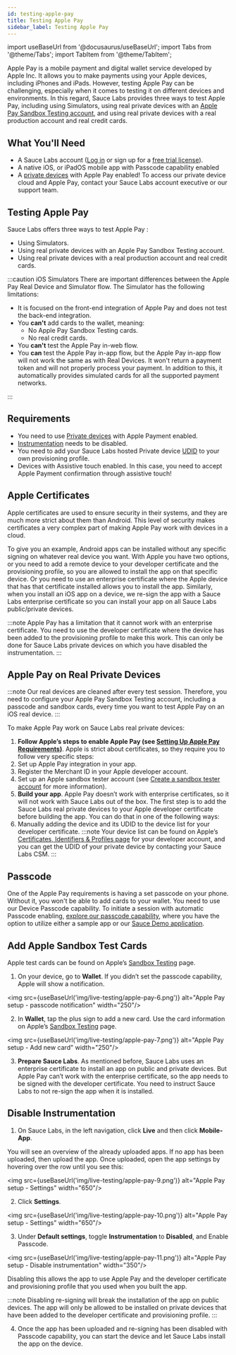 ```yaml
---
id: testing-apple-pay
title: Testing Apple Pay
sidebar_label: Testing Apple Pay
---
```


import useBaseUrl from '@docusaurus/useBaseUrl';
import Tabs from '@theme/Tabs';
import TabItem from '@theme/TabItem';

Apple Pay is a mobile payment and digital wallet service developed by Apple Inc. It allows you to make payments using your Apple devices, including iPhones and iPads. However, testing Apple Pay can be challenging, especially when it comes to testing it on different devices and environments. In this regard, Sauce Labs provides three ways to test Apple Pay, including using Simulators, using real private devices with an [Apple Pay Sandbox Testing account](https://developer.apple.com/apple-pay/sandbox-testing/), and using real private devices with a real production account and real credit cards.

## What You'll Need

- A Sauce Labs account ([Log in](https://accounts.saucelabs.com/am/XUI/#login/) or sign up for a [free trial license](https://saucelabs.com/sign-up)).
- A native iOS, or iPadOS mobile app with Passcode capability enabled
- A [private devices](/mobile-apps/supported-devices/#private-device-cloud) with Apple Pay enabled! To access our private device cloud and Apple Pay, contact your Sauce Labs account executive or our support team.


## Testing Apple Pay

Sauce Labs offers three ways to test Apple Pay :

- Using Simulators.
- Using real private devices with an Apple Pay Sandbox Testing account.
- Using real private devices with a real production account and real credit cards.

:::caution iOS Simulators
There are important differences between the Apple Pay Real Device and Simulator flow. The Simulator has the following limitations:

- It is focused on the front-end integration of Apple Pay and does not test the back-end integration.
- You **can't** add cards to the wallet, meaning:
  - No Apple Pay Sandbox Testing cards.
  - No real credit cards.
- You **can't** test the Apple Pay in-web flow.
- You **can** test the Apple Pay in-app flow, but the Apple Pay in-app flow will not work the same as with Real Devices. It won't return a payment token and will not properly process your payment. In addition to this, it automatically provides simulated cards for all the supported payment networks.

:::

## Requirements

- You need to use [Private devices](#apple-pay-on-real-private-devices) with Apple Payment enabled.
- [Instrumentation](#disable-instrumentation) needs to be disabled.
- You need to add your Sauce Labs hosted Private device [UDID](#apple-pay-on-real-private-devices) to your own provisioning profile.
- Devices with Assistive touch enabled. In this case, you need to accept Apple Payment confirmation through assistive touch!

## Apple Certificates

Apple certificates are used to ensure security in their systems, and they are much more strict about them than Android. This level of security makes certificates a very complex part of making Apple Pay work with devices in a cloud.

To give you an example, Android apps can be installed without any specific signing on whatever real device you want. With Apple you have two options, or you need to add a remote device to your developer certificate and the provisioning profile, so you are allowed to install the app on that specific device. Or you need to use an enterprise certificate where the Apple device that has that certificate installed allows you to install the app. Similarly, when you install an iOS app on a device, we re-sign the app with a Sauce Labs enterprise certificate so you can install your app on all Sauce Labs public/private devices.

:::note
Apple Pay has a limitation that it cannot work with an enterprise certificate. You need to use the developer certificate where the device has been added to the provisioning profile to make this work. This can only be done for Sauce Labs private devices on which you have disabled the instrumentation.
:::

## Apple Pay on Real Private Devices

:::note
Our real devices are cleaned after every test session. Therefore, you need to configure your Apple Pay Sandbox Testing account, including a passcode and sandbox cards, every time you want to test Apple Pay on an iOS real device.
:::

To make Apple Pay work on Sauce Labs real private devices:

1. **Follow Apple’s steps to enable Apple Pay (see [Setting Up Apple Pay Requirements](https://developer.apple.com/documentation/passkit/apple_pay/setting_up_apple_pay_requirements))**. Apple is strict about certificates, so they require you to follow very specific steps:
1. Set up Apple Pay integration in your app.
1. Register the Merchant ID in your Apple developer account.
1. Set up an Apple sandbox tester account (see [Create a sandbox tester account](https://help.apple.com/app-store-connect/#/dev8b997bee1) for more information).
1. **Build your app**. Apple Pay doesn’t work with enterprise certificates, so it will not work with Sauce Labs out of the box. The first step is to add the Sauce Labs real private devices to your Apple developer certificate before building the app. You can do that in one of the following ways:
1. Manually adding the device and its UDID to the device list for your developer certificate.
   :::note
   Your device list can be found on Apple’s [Certificates, Identifiers & Profiles page](https://developer.apple.com/account/resources/) for your developer account, and you can get the UDID of your private device by contacting your Sauce Labs CSM.
   :::
## Passcode

One of the Apple Pay requirements is having a set passcode on your phone. Without it, you won't be able to add cards to your wallet. You need to use our Device Passcode capability.
To initiate a session with automatic Passcode enabling, [explore our passcode capability](/mobile-apps/live-testing/live-mobile-app-testing/#real-device-settings), where you have the option to utilize either a sample app or our [Sauce Demo application](https://github.com/saucelabs/my-demo-app-ios/releases/tag/2.0.2).

## Add Apple Sandbox Test Cards

Apple test cards can be found on Apple’s [Sandbox Testing](https://developer.apple.com/apple-pay/sandbox-testing/) page.

1. On your device, go to **Wallet**. If you didn’t set the passcode capability, Apple will show a notification.

<img src={useBaseUrl('img/live-testing/apple-pay-6.png')} alt="Apple Pay setup - passcode notification" width="250"/>

2. In **Wallet**, tap the plus sign to add a new card. Use the card information on Apple’s [Sandbox Testing](https://developer.apple.com/apple-pay/sandbox-testing/) page.

<img src={useBaseUrl('img/live-testing/apple-pay-7.png')} alt="Apple Pay setup - Add new card" width="250"/>

3. **Prepare Sauce Labs**. As mentioned before, Sauce Labs uses an enterprise certificate to install an app on public and private devices. But Apple Pay can’t work with the enterprise certificate, so the app needs to be signed with the developer certificate. You need to instruct Sauce Labs to not re-sign the app when it is installed.

## Disable Instrumentation

1. On Sauce Labs, in the left navigation, click **Live** and then click **Mobile-App**.  

You will see an overview of the already uploaded apps. If no app has been uploaded, then upload the app. Once uploaded, open the app settings by hovering over the row until you see this:

<img src={useBaseUrl('img/live-testing/apple-pay-9.png')} alt="Apple Pay setup - Settings" width="650"/>

2. Click **Settings**.

<img src={useBaseUrl('img/live-testing/apple-pay-10.png')} alt="Apple Pay setup - Settings" width="650"/>

3. Under **Default settings**, toggle **Instrumentation** to **Disabled**, and Enable Passcode. 

<img src={useBaseUrl('img/live-testing/apple-pay-11.png')} alt="Apple Pay setup - Disable instrumentation" width="350"/>

Disabling this allows the app to use Apple Pay and the developer certificate and provisioning profile that you used when you built the app.

:::note
Disabling re-signing will break the installation of the app on public devices. The app will only be allowed to be installed on private devices that have been added to the developer certificate and provisioning profile.
:::

4. Once the app has been uploaded and re-signing has been disabled with Passcode capability, you can start the device and let Sauce Labs install the app on the device.
